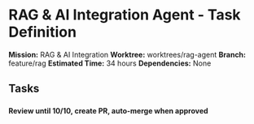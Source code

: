 # RAG & AI Integration Agent - Task Definition

**Mission:** RAG & AI Integration
**Worktree:** worktrees/rag-agent
**Branch:** feature/rag
**Estimated Time:** 34 hours
**Dependencies:** None

## Tasks

### 


**Review until 10/10, create PR, auto-merge when approved**
